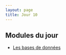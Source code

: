 ```yaml
---
layout: page
title: Jour 10
---
```


## Modules du jour
- [Les bases de données](../modules/010_bases-de-données.md)
